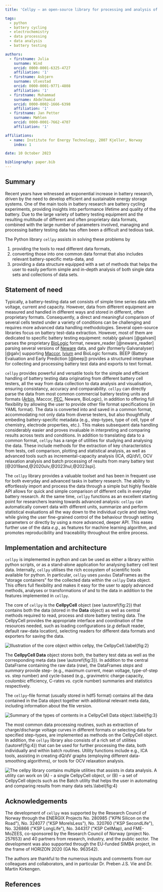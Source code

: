 ```yaml
---
title: 'Cellpy – an open-source library for processing and analysis of battery testing data'

tags:
  - python
  - battery cycling
  - electrochemistry
  - data processing
  - data analysis
  - battery testing

authors:
  - firstname: Julia
    surname: Wind
    orcid: 0000-0001-6325-4727
    affiliation: '1'
  - firstname: Asbjørn
    surname: Ulvestad
    orcid: 0000-0001-9771-4808
    affiliation: '1'
  - firstname: Muhammad
    surname: Abdelhamid
    orcid: 0000-0002-1666-6398
    affiliation: '1'
  - firstname: Jan Petter
    surname: Mæhlen
    orcid: 0000-0001-7662-4707
    affiliation: '1'

affiliations:
  - name: Institute for Energy Technology, 2007 Kjeller, Norway
    index: 1

date: 10 October 2023

bibliography: paper.bib
---
```


## Summary

Recent years have witnessed an exponential increase in battery research, driven by the need to develop efficient and sustainable energy storage systems. One of the main tools in battery research are battery cycling experiments, providing insights into performance lifetime and quality of the battery. Due to the large variety of battery testing equipment and the resulting multitude of different and often proprietary data formats, combined with the large number of parameters involved, managing and processing battery testing data has often been a difficult and tedious task.

The Python library `cellpy` assists in solving these problems by

1. providing the tools to read different data formats,
2. converting those into one common data format that also includes relevant battery-specific meta-data, and
3. providing a data structure equipped with a set of methods that helps the user to easily perform simple and in-depth analysis of both single data sets and collections of data sets.

## Statement of need

Typically, a battery-testing data set consists of simple time series data with voltage, current and capacity. <!--- The most common way of structuring battery data is to split the time series data into so-called battery cycles(charge & discharge), where each cycle consists of several steps. \autoref{fig:1} illustrates a typical data set containing one full cycle consisting of four steps (“s1” to “s4”). Analysing individual cycles and steps allows to gain a detailed understanding of the battery cell. ![Illustration of battery cell test data.\label{fig:1}](./Figures/Cell-test-data.jpg) -->
However, data from different equipment are measured and handled in different ways and stored in different, often proprietary formats. Consequently, a direct and meaningful comparison of several cells tested under a variety of conditions can be challenging and requires more advanced data handling methodologies.
Several open-source libraries focus on battery test-data extraction. However, most of them are dedicated to specific battery testing equipment: notably galvani [@galvani] parses the proprietary [BioLogic](https://www.biologic.net/) format, neware_reader [@neware_reader] parsing several versions of [Neware](https://newarebattery.com/) data, and galv (formerly Galvanalyser) [@galv] supporting [Maccor](http://www.maccor.com/), [Ivium](https://www.ivium.com/) and BioLogic formats. BEEP (Battery Evaluation and Early Prediction [@beep]) provides a structured interphase for collecting and processing battery test data and exports to text format.

`cellpy` provides powerful and versatile tools for the simple and efficient handling of battery testing data originating from different battery cell testers, all the way from data collection to data analysis and visualisation, ensuring consistancy, accuracy and comparability. `cellpy` can directly parse the data from most common commercial battery testing units and formats ([Arbin](http://www.arbin.com/), Maccor, [PEC](https://www.peccorp.com/battery-testing-solutions/), Neware, BioLogic), in addition to offering full flexibility by allowing the user to provide other file format specifications (in YAML format). The data is converted into and saved in a common format, accommodating not only data from diverse testers, but also thoughtfully embeding battery-specific metadata (e.g., step-types, type of cell, type of chemistry, electrode properties, etc.). This makes subsequent data handling considerably easier and proves invaluable in interpreting and comparing results across tests and conditions. In addition to translating data to a common format, `cellpy` has a range of utilities for studying and analysing the data. These include methods for the extraction of key characteristics from tests, cell comparison, plotting and statistical analysis, as well as advanced tools such as incremental-capacity analysis (ICA, dQ/dV), OCV relaxation analysis and batch processing of results from many battery test [@2019and,@2020ulv,@2023hul,@2023spi].

The `cellpy` library provides a valuable toolset and has been in frequent use for both everyday and advanced tasks in battery research. The ability to effortlessly import and process the data through a simple but highly flexible API allows for quick and simple comparison of different cells in everyday battery research. At the same time, `cellpy` functions as an excellent starting point for researchers leaning towards advanced analysis: `cellpy` can automatically convert data with different units, summarize and perform statistical evaluations all the way down to the individual cycle and step level, while giving the user fine-grained control of the behaviour through setting parameters or directly by using a more advanced, deeper API. This eases further use of the data *e.g.*, as features for machine learning algorithm, and promotes reproducibility and traceability throughout the entire process.

## Implementation and architecture

`cellpy` is implemented in python and can be used as either a library within python scripts, or as a stand-alone application for analysing battery cell test data. Internally, `cellpy` utilises the rich ecosystem of scientific tools available for python. In particular, `cellpy` uses `pandas` DataFrames as the “storage containers” for the collected data within the `cellpy` Data object. This offers full flexibility and makes it easy for the user to apply advanced methods, analyses or transformations of and to the data in addition to the features implemented in `cellpy`.

The core of `cellpy` is the **CellpyCell** object (see \autoref{fig:2}) that contains both the data (stored in the **Data** object) as well as central methods required to read, process and store battery testing data. The CellpyCell provides the appropriate interface and coordination of the resources needed, such as loading configurations (*e.g* default reader, default raw-data location), selecting readers for different data formats and exporters for saving the data.

![Illustration of the core object within ``cellpy``, the **CellpyCell**.\label{fig:2}](Figures/CellpyCell.jpg)

The **CellpyCell Data** object stores both, the battery test data as well as the corresponding meta data (see \autoref{fig:3}). In addition to the central DataFrame containing the raw data (*raw*), the DataFrames *steps* and *summary* provide step- (e.g., maximum current, mean voltage, type-of-step *vs.* step number) and cycle-based (e.g., gravimetric charge capacity, coulombic efficiency, C-rates *vs.* cycle number) summaries and statistics respectively.

The `cellpy`-file format (usually stored in hdf5 format) contains all the data contained in the Data object together with additional relevant meta data, including information about the file version.

![Summary of the types of contents in a **CellpyCell Data** object.\label{fig:3}](Figures/CellpyData.jpg)

The most common data processing routines, such as extraction of charge/discharge voltage curves in different formats or selecting data for specified step-types, are implemented as methods on the CellpyCell object. In addition, the `cellpy` library also consists of a rich set of utilities (\autoref{fig:4}) that can be used for further processing the data, both individually and within batch routines. Utility functions include e.g., ICA tools, assisting in creating dQ/dV graphs (employing different data-smoothing algorithms), or tools for OCV relaxation analysis.

![The `cellpy` library contains multiple utilities that assists in data analysis. A utility can work on (A) - a single **CellpyCell** object, or (B) – a set of CellpyCell objects such as the Batch utility that helps the user in automating and comparing results from many data sets.\label{fig:4}](Figures/Cellpy-Utils.jpg)

## Acknowledgements

The development of `cellpy` was supported by the Research Council of Norway through the ENERGIX Projects No. 280985 ("KPN Silicon on the Road"), No. 324077 ("KSP MoreIsLess"),  No. 320760 ("KSP SecondLife"), No. 326866 ("KSP LongLife"), No. 344317 ("KSP CellMap), and FME-MoZEES, co-sponsored by the Research Council of Norway (project No. 257653) and 40 partners from research, industry, and the public sector. The development was also supported through the EU-funded SIMBA project, in the frame of HORIZON 2020 (GA No. 963542).

The authors are thankful to the numerous inputs and comments from our colleagues and collaborators, and in particular Dr. Preben J.S. Vie and Dr. Martin Kirkengen.

## References
